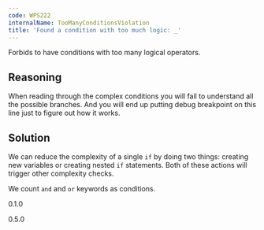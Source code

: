 ```yaml
---
code: WPS222
internalName: TooManyConditionsViolation
title: 'Found a condition with too much logic: _'
---
```


Forbids to have conditions with too many logical operators.

## Reasoning
When reading through the complex conditions you will fail to
understand all the possible branches. And you will end up putting
debug breakpoint on this line just to figure out how it works.

## Solution
We can reduce the complexity of a single `if` by doing two things:
creating new variables or creating nested `if` statements. Both of
these actions will trigger other complexity checks.

We count `and` and `or` keywords as conditions.

<div class="versionadded">

0.1.0

</div>

<div class="versionchanged">

0.5.0

</div>